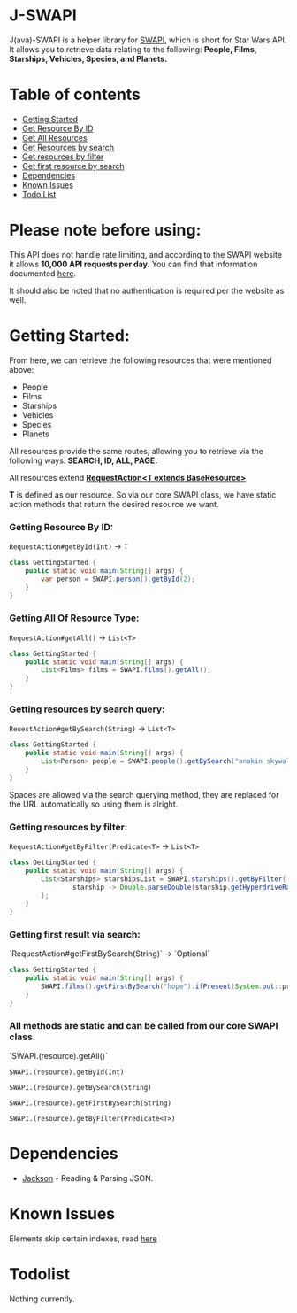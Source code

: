 <h1>J-SWAPI</h1>
<p>J(ava)-SWAPI is a helper library for <a href="https://swapi.dev/">SWAPI</a>, which is short for Star Wars API. It allows you to retrieve data relating to the following: 
<b>People, Films, Starships, Vehicles, Species, and Planets.</b>
</p>

<h1>Table of contents</h1>
<ul>
<li><a href="#gettingstarted">Getting Started</a></li>
<li><a href="#gettingbyid">Get Resource By ID</a></li>
<li><a href="#gettingall">Get All Resources</a></li>
<li><a href="#gettingbysearch">Get Resources by search</a></li>
<li><a href="#gettingbyfilter">Get resources by filter</a></li>
<li><a href="#gettingfirstbysearch">Get first resource by search</a></li>
<li><a href="#dependecies">Dependencies</a></li>
<li><a href="#knownissues">Known Issues</a></li>
<li><a href="#todolist">Todo List</a></li>
</ul>

<h1>Please note before using:</h1>
<p>
This API does not handle rate limiting, and according to the SWAPI website it allows <b>10,000 API requests per day.</b>
You can find that information documented <a href="https://swapi.dev/documentation#rate">here</a>.

It should also be noted that no authentication is required per the website as well.
</p>

<h1 id="#gettingstarted">Getting Started:</h1>

From here, we can retrieve the following resources that were mentioned above:
<ul>
<li>People</li>
<li>Films</li>
<li>Starships</li>
<li>Vehicles</li>
<li>Species</li>
<li>Planets</li>
</ul>

All resources provide the same routes, allowing you to retrieve via the following ways:
<b>SEARCH, ID, ALL, PAGE.</b>

All resources
extend <b><a href="https://github.com/JacobDevelopment/J-SWAPI/blob/master/src/main/java/io/jking/jswapi/action/RequestAction.java">
RequestAction&lt;T extends BaseResource&gt;</b></a>.

<p>
<b>T</b> is defined as our resource. So via our core SWAPI class, we have static action methods that return the desired resource we want. 
</p>


<h3 id="#gettingbyid">Getting Resource By ID:</h3>

`RequestAction#getById(Int)` -> `T`

```java
class GettingStarted {
    public static void main(String[] args) {
        var person = SWAPI.person().getById(2);
    }
}
```

<h3 id="#gettingall">Getting All Of Resource Type:</h3>

`RequestAction#getAll()` -> `List<T>`

```java
class GettingStarted {
    public static void main(String[] args) {
        List<Films> films = SWAPI.films().getAll();
    }
}
```

<h3 id="#gettingbysearch">Getting resources by search query:</h3>

`ReuestAction#getBySearch(String)` -> `List<T>`

```java
class GettingStarted {
    public static void main(String[] args) {
        List<Person> people = SWAPI.people().getBySearch("anakin skywalker");
    }
}
```

<p>Spaces are allowed via the search querying method, they are replaced for the URL automatically so using them is alright.</p>

<h3 id="#gettingbyfilter">Getting resources by filter:</h3>

`RequestAction#getByFilter(Predicate<T>` -> `List<T>`

```java
class GettingStarted {
    public static void main(String[] args) {
        List<Starships> starshipsList = SWAPI.starships().getByFilter(
                starship -> Double.parseDouble(starship.getHyperdriveRating()) >= 2.0
        );
    }
}
```

<h3 id="#gettingfirstbysearch">Getting first result via search:</h3>
`RequestAction#getFirstBySearch(String)` -> `Optional<T>`

```java
class GettingStarted {
    public static void main(String[] args) {
        SWAPI.films().getFirstBySearch("hope").ifPresent(System.out::println);
    }
}
```

<h3>All methods are static and can be called from our core SWAPI class.</h3>
`SWAPI.(resource).getAll()`

`SWAPI.(resource).getById(Int)`

`SWAPI.(resource).getBySearch(String)`

`SWAPI.(resource).getFirstBySearch(String)`

`SWAPI.(resource).getByFilter(Predicate<T>)`

<h1 id="#dependencies">Dependencies</h1>
<ul>
<li>
<a href="https://github.com/FasterXML/jackson">Jackson</a> - Reading & Parsing JSON.
</li>
</ul>

<h1 id="#knownissues">
Known Issues
</h1>
<p>
Elements skip certain indexes, read <a href="https://github.com/Juriy/swapi/issues/49">here</a>
</p>

<h1 id="#todolist">
Todolist
</h1>
<p>
Nothing currently.
</p>
